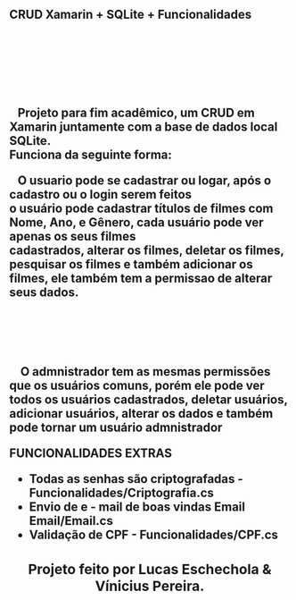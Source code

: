 <h2>CRUD Xamarin + SQLite + Funcionalidades<h2> <br><br><br><br>
  
  <p> &nbsp;&nbsp;&nbsp;Projeto para fim acadêmico, um CRUD em Xamarin juntamente com a base de dados local SQLite.<br>
      <strong>Funciona da seguinte forma:</strong><br>
      <p> &nbsp;&nbsp;&nbsp;O usuario pode se cadastrar ou logar, após o cadastro ou o login serem feitos<br>
          o usuário pode cadastrar títulos de filmes com Nome, Ano, e Gênero, cada usuário pode ver apenas os seus filmes<br>                       cadastrados, alterar os filmes, deletar os filmes, pesquisar os filmes e também adicionar os filmes, ele também tem a permissao de alterar seus dados.</p>
          
<br>
<br><br>

<p>&nbsp;&nbsp;&nbsp; O admnistrador tem as mesmas permissões que os usuários comuns, porém ele pode ver todos os usuários cadastrados, deletar usuários, adicionar usuários, alterar os dados e também pode tornar um usuário admnistrador</p>


<strong>FUNCIONALIDADES EXTRAS</strong>

<ul>
  <li> Todas as senhas são criptografadas - Funcionalidades/Criptografia.cs</li>
  <li> Envio de e - mail de boas vindas Email Email/Email.cs</li>
  <li> Validação de CPF - Funcionalidades/CPF.cs </li>

</ul>

<footer>

 <center>
  <strong>
    <h3>Projeto feito por Lucas Eschechola & Vínicius Pereira.</h3>
  </strong>
 </center>
 
</footer>
